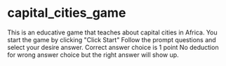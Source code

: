 # capital_cities_game

This is an educative game that teaches about capital cities in Africa.
You start the game by clicking "Click Start"
Follow the prompt questions and select your desire answer.
Correct answer choice is 1 point
No deduction for wrong answer choice but the right answer will show up.
